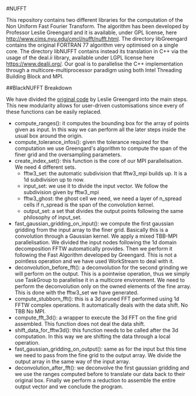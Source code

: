 #NUFFT

This repository contains two different libraries for the computation of the Non Uniform Fast Fourier Transform. The algorithm has been developed by Professor Leslie Greengard and it is available, under GPL license, here http://www.cims.nyu.edu/cmcl/nufft/nufft.html.
The directory libGreengard contains the original FORTRAN 77 algorithm very optimised on a single core. The directory libNUFFT contains instead its translation in C++ via the usage of the deal.ii library, available under LGPL license here https://www.dealii.org/. Our goal is to parallelise the C++ implementation through a multicore-multiprocessor paradigm using both Intel Threading Building Block and MPI.

##BlackNUFFT Breakdown

We have divided the [original code](http://www.cims.nyu.edu/cmcl/software.html) by Leslie Greengard into the main steps. This new modularity allows for user-driven customisations since every of these functions can be easily replaced. 

- compute_ranges(): it computes the bounding box for the array of points given as input. In this way we can perform all the later steps inside the usual box around the origin.
- compute_tolerance_infos(): given the tolerance required for the computation we use Greengard's algorithm to compute the span of the finer grid and the oversampling parameters.
- create_index_set(): this function is the core of our MPI parallelisation. We need 4 different sets. 
	- fftw3_set: the automatic subdivision that fftw3_mpi builds up. It is a 1d subdivision up to now.	 
	- input_set: we use it to divide the input vector. We follow the subdivision given by fftw3_mpi 
	- fftw3_ghost: the ghost cell we need, we need a layer of n_spread cells if n_spread is the span of the convolution kernel.
	- output_set: a set that divides the output points following the same philosophy of input_set.
- fast_gaussian_gridding_on_input(): we compute the first gaussian gridding from the input array to the finer grid. Basically this is a convolution through a Gaussian kernel. We apply a mixed TBB-MPI parallelisation. We divided the input nodes following the 1d domain decomposition FFTW automatically provides. Then we perform it following the Fast Algorithm developed by Greengard. This is not a pointless operation and we have used WorkStream to deal with it. 
- deconvolution_before_fft(): a deconvolution for the second grinding we will perform on the output. This is a pointwise operation, thus we simply use TaskGroup to parallelise it in a multicore environment. We need to perform the deconvolution only on the owned elements of the fine array. This is done with the fftw3_set we have generated.
- compute_stubborn_fft(): this is a 3d pruned FFT performed using 1d FFTW complex operations. It automatically deals with the data shift. No TBB No MPI.
- compute_fft_3d(): a wrapper to execute the 3d FFT on the fine grid assembled. This function does not deal the data shift.
- shift_data_for_fftw3d(): this function needs to be called after the 3d computation. In this way we are shifting the data through a local operation.
- fast_gaussian_gridding_on_output(): same as for the input but this time we need to pass from the fine grid to the output array. We divide the output array in the same way of the input array.
- deconvolution_after_fft(): we deconvolve the first gaussian gridding and we use the ranges computed before to translate our data back to their original box. Finally we perform a reduction to assemble the entire output vector and we conclude the program.
